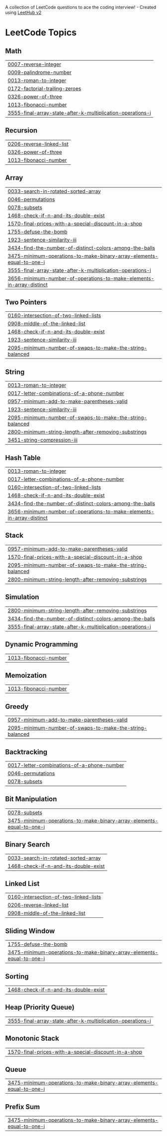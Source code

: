 A collection of LeetCode questions to ace the coding interview! - Created using [LeetHub v2](https://github.com/arunbhardwaj/LeetHub-2.0)
<!---LeetCode Topics Start-->
# LeetCode Topics
## Math
|  |
| ------- |
| [0007-reverse-integer](https://github.com/1101surabhi/coding/tree/master/0007-reverse-integer) |
| [0009-palindrome-number](https://github.com/1101surabhi/coding/tree/master/0009-palindrome-number) |
| [0013-roman-to-integer](https://github.com/1101surabhi/leetcode/tree/master/0013-roman-to-integer) |
| [0172-factorial-trailing-zeroes](https://github.com/1101surabhi/coding/tree/master/0172-factorial-trailing-zeroes) |
| [0326-power-of-three](https://github.com/1101surabhi/leetcode/tree/master/0326-power-of-three) |
| [1013-fibonacci-number](https://github.com/1101surabhi/leetcode/tree/master/1013-fibonacci-number) |
| [3555-final-array-state-after-k-multiplication-operations-i](https://github.com/1101surabhi/coding/tree/master/3555-final-array-state-after-k-multiplication-operations-i) |
## Recursion
|  |
| ------- |
| [0206-reverse-linked-list](https://github.com/1101surabhi/coding/tree/master/0206-reverse-linked-list) |
| [0326-power-of-three](https://github.com/1101surabhi/leetcode/tree/master/0326-power-of-three) |
| [1013-fibonacci-number](https://github.com/1101surabhi/leetcode/tree/master/1013-fibonacci-number) |
## Array
|  |
| ------- |
| [0033-search-in-rotated-sorted-array](https://github.com/1101surabhi/coding/tree/master/0033-search-in-rotated-sorted-array) |
| [0046-permutations](https://github.com/1101surabhi/coding/tree/master/0046-permutations) |
| [0078-subsets](https://github.com/1101surabhi/coding/tree/master/0078-subsets) |
| [1468-check-if-n-and-its-double-exist](https://github.com/1101surabhi/coding/tree/master/1468-check-if-n-and-its-double-exist) |
| [1570-final-prices-with-a-special-discount-in-a-shop](https://github.com/1101surabhi/coding/tree/master/1570-final-prices-with-a-special-discount-in-a-shop) |
| [1755-defuse-the-bomb](https://github.com/1101surabhi/coding/tree/master/1755-defuse-the-bomb) |
| [1923-sentence-similarity-iii](https://github.com/1101surabhi/leetcode/tree/master/1923-sentence-similarity-iii) |
| [3434-find-the-number-of-distinct-colors-among-the-balls](https://github.com/1101surabhi/coding/tree/master/3434-find-the-number-of-distinct-colors-among-the-balls) |
| [3475-minimum-operations-to-make-binary-array-elements-equal-to-one-i](https://github.com/1101surabhi/coding/tree/master/3475-minimum-operations-to-make-binary-array-elements-equal-to-one-i) |
| [3555-final-array-state-after-k-multiplication-operations-i](https://github.com/1101surabhi/coding/tree/master/3555-final-array-state-after-k-multiplication-operations-i) |
| [3656-minimum-number-of-operations-to-make-elements-in-array-distinct](https://github.com/1101surabhi/coding/tree/master/3656-minimum-number-of-operations-to-make-elements-in-array-distinct) |
## Two Pointers
|  |
| ------- |
| [0160-intersection-of-two-linked-lists](https://github.com/1101surabhi/coding/tree/master/0160-intersection-of-two-linked-lists) |
| [0908-middle-of-the-linked-list](https://github.com/1101surabhi/coding/tree/master/0908-middle-of-the-linked-list) |
| [1468-check-if-n-and-its-double-exist](https://github.com/1101surabhi/coding/tree/master/1468-check-if-n-and-its-double-exist) |
| [1923-sentence-similarity-iii](https://github.com/1101surabhi/leetcode/tree/master/1923-sentence-similarity-iii) |
| [2095-minimum-number-of-swaps-to-make-the-string-balanced](https://github.com/1101surabhi/coding/tree/master/2095-minimum-number-of-swaps-to-make-the-string-balanced) |
## String
|  |
| ------- |
| [0013-roman-to-integer](https://github.com/1101surabhi/leetcode/tree/master/0013-roman-to-integer) |
| [0017-letter-combinations-of-a-phone-number](https://github.com/1101surabhi/coding/tree/master/0017-letter-combinations-of-a-phone-number) |
| [0957-minimum-add-to-make-parentheses-valid](https://github.com/1101surabhi/coding/tree/master/0957-minimum-add-to-make-parentheses-valid) |
| [1923-sentence-similarity-iii](https://github.com/1101surabhi/leetcode/tree/master/1923-sentence-similarity-iii) |
| [2095-minimum-number-of-swaps-to-make-the-string-balanced](https://github.com/1101surabhi/coding/tree/master/2095-minimum-number-of-swaps-to-make-the-string-balanced) |
| [2800-minimum-string-length-after-removing-substrings](https://github.com/1101surabhi/leetcode/tree/master/2800-minimum-string-length-after-removing-substrings) |
| [3451-string-compression-iii](https://github.com/1101surabhi/coding/tree/master/3451-string-compression-iii) |
## Hash Table
|  |
| ------- |
| [0013-roman-to-integer](https://github.com/1101surabhi/leetcode/tree/master/0013-roman-to-integer) |
| [0017-letter-combinations-of-a-phone-number](https://github.com/1101surabhi/coding/tree/master/0017-letter-combinations-of-a-phone-number) |
| [0160-intersection-of-two-linked-lists](https://github.com/1101surabhi/coding/tree/master/0160-intersection-of-two-linked-lists) |
| [1468-check-if-n-and-its-double-exist](https://github.com/1101surabhi/coding/tree/master/1468-check-if-n-and-its-double-exist) |
| [3434-find-the-number-of-distinct-colors-among-the-balls](https://github.com/1101surabhi/coding/tree/master/3434-find-the-number-of-distinct-colors-among-the-balls) |
| [3656-minimum-number-of-operations-to-make-elements-in-array-distinct](https://github.com/1101surabhi/coding/tree/master/3656-minimum-number-of-operations-to-make-elements-in-array-distinct) |
## Stack
|  |
| ------- |
| [0957-minimum-add-to-make-parentheses-valid](https://github.com/1101surabhi/coding/tree/master/0957-minimum-add-to-make-parentheses-valid) |
| [1570-final-prices-with-a-special-discount-in-a-shop](https://github.com/1101surabhi/coding/tree/master/1570-final-prices-with-a-special-discount-in-a-shop) |
| [2095-minimum-number-of-swaps-to-make-the-string-balanced](https://github.com/1101surabhi/coding/tree/master/2095-minimum-number-of-swaps-to-make-the-string-balanced) |
| [2800-minimum-string-length-after-removing-substrings](https://github.com/1101surabhi/leetcode/tree/master/2800-minimum-string-length-after-removing-substrings) |
## Simulation
|  |
| ------- |
| [2800-minimum-string-length-after-removing-substrings](https://github.com/1101surabhi/leetcode/tree/master/2800-minimum-string-length-after-removing-substrings) |
| [3434-find-the-number-of-distinct-colors-among-the-balls](https://github.com/1101surabhi/coding/tree/master/3434-find-the-number-of-distinct-colors-among-the-balls) |
| [3555-final-array-state-after-k-multiplication-operations-i](https://github.com/1101surabhi/coding/tree/master/3555-final-array-state-after-k-multiplication-operations-i) |
## Dynamic Programming
|  |
| ------- |
| [1013-fibonacci-number](https://github.com/1101surabhi/leetcode/tree/master/1013-fibonacci-number) |
## Memoization
|  |
| ------- |
| [1013-fibonacci-number](https://github.com/1101surabhi/leetcode/tree/master/1013-fibonacci-number) |
## Greedy
|  |
| ------- |
| [0957-minimum-add-to-make-parentheses-valid](https://github.com/1101surabhi/coding/tree/master/0957-minimum-add-to-make-parentheses-valid) |
| [2095-minimum-number-of-swaps-to-make-the-string-balanced](https://github.com/1101surabhi/coding/tree/master/2095-minimum-number-of-swaps-to-make-the-string-balanced) |
## Backtracking
|  |
| ------- |
| [0017-letter-combinations-of-a-phone-number](https://github.com/1101surabhi/coding/tree/master/0017-letter-combinations-of-a-phone-number) |
| [0046-permutations](https://github.com/1101surabhi/coding/tree/master/0046-permutations) |
| [0078-subsets](https://github.com/1101surabhi/coding/tree/master/0078-subsets) |
## Bit Manipulation
|  |
| ------- |
| [0078-subsets](https://github.com/1101surabhi/coding/tree/master/0078-subsets) |
| [3475-minimum-operations-to-make-binary-array-elements-equal-to-one-i](https://github.com/1101surabhi/coding/tree/master/3475-minimum-operations-to-make-binary-array-elements-equal-to-one-i) |
## Binary Search
|  |
| ------- |
| [0033-search-in-rotated-sorted-array](https://github.com/1101surabhi/coding/tree/master/0033-search-in-rotated-sorted-array) |
| [1468-check-if-n-and-its-double-exist](https://github.com/1101surabhi/coding/tree/master/1468-check-if-n-and-its-double-exist) |
## Linked List
|  |
| ------- |
| [0160-intersection-of-two-linked-lists](https://github.com/1101surabhi/coding/tree/master/0160-intersection-of-two-linked-lists) |
| [0206-reverse-linked-list](https://github.com/1101surabhi/coding/tree/master/0206-reverse-linked-list) |
| [0908-middle-of-the-linked-list](https://github.com/1101surabhi/coding/tree/master/0908-middle-of-the-linked-list) |
## Sliding Window
|  |
| ------- |
| [1755-defuse-the-bomb](https://github.com/1101surabhi/coding/tree/master/1755-defuse-the-bomb) |
| [3475-minimum-operations-to-make-binary-array-elements-equal-to-one-i](https://github.com/1101surabhi/coding/tree/master/3475-minimum-operations-to-make-binary-array-elements-equal-to-one-i) |
## Sorting
|  |
| ------- |
| [1468-check-if-n-and-its-double-exist](https://github.com/1101surabhi/coding/tree/master/1468-check-if-n-and-its-double-exist) |
## Heap (Priority Queue)
|  |
| ------- |
| [3555-final-array-state-after-k-multiplication-operations-i](https://github.com/1101surabhi/coding/tree/master/3555-final-array-state-after-k-multiplication-operations-i) |
## Monotonic Stack
|  |
| ------- |
| [1570-final-prices-with-a-special-discount-in-a-shop](https://github.com/1101surabhi/coding/tree/master/1570-final-prices-with-a-special-discount-in-a-shop) |
## Queue
|  |
| ------- |
| [3475-minimum-operations-to-make-binary-array-elements-equal-to-one-i](https://github.com/1101surabhi/coding/tree/master/3475-minimum-operations-to-make-binary-array-elements-equal-to-one-i) |
## Prefix Sum
|  |
| ------- |
| [3475-minimum-operations-to-make-binary-array-elements-equal-to-one-i](https://github.com/1101surabhi/coding/tree/master/3475-minimum-operations-to-make-binary-array-elements-equal-to-one-i) |
<!---LeetCode Topics End-->